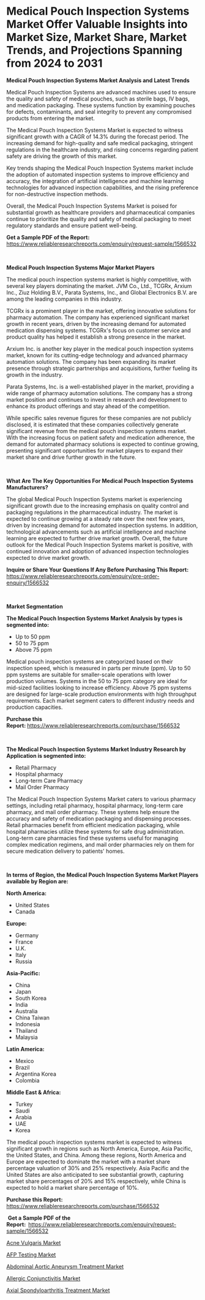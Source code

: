 <p><h1>Medical Pouch Inspection Systems Market Offer Valuable Insights into Market Size, Market Share, Market Trends, and Projections Spanning from 2024 to 2031</h1></p><p><strong>Medical Pouch Inspection Systems Market Analysis and Latest Trends</strong></p>
<p><p>Medical Pouch Inspection Systems are advanced machines used to ensure the quality and safety of medical pouches, such as sterile bags, IV bags, and medication packaging. These systems function by examining pouches for defects, contaminants, and seal integrity to prevent any compromised products from entering the market.</p><p>The Medical Pouch Inspection Systems Market is expected to witness significant growth with a CAGR of 14.3% during the forecast period. The increasing demand for high-quality and safe medical packaging, stringent regulations in the healthcare industry, and rising concerns regarding patient safety are driving the growth of this market.</p><p>Key trends shaping the Medical Pouch Inspection Systems market include the adoption of automated inspection systems to improve efficiency and accuracy, the integration of artificial intelligence and machine learning technologies for advanced inspection capabilities, and the rising preference for non-destructive inspection methods.</p><p>Overall, the Medical Pouch Inspection Systems Market is poised for substantial growth as healthcare providers and pharmaceutical companies continue to prioritize the quality and safety of medical packaging to meet regulatory standards and ensure patient well-being.</p></p>
<p><strong>Get a Sample PDF of the Report:&nbsp;</strong> <a href="https://www.reliableresearchreports.com/enquiry/request-sample/1566532">https://www.reliableresearchreports.com/enquiry/request-sample/1566532</a></p>
<p>&nbsp;</p>
<p><strong>Medical Pouch Inspection Systems Major Market Players</strong></p>
<p><p>The medical pouch inspection systems market is highly competitive, with several key players dominating the market. JVM Co., Ltd., TCGRx, Arxium Inc., Ziuz Holding B.V., Parata Systems, Inc., and Global Electronics B.V. are among the leading companies in this industry.</p><p>TCGRx is a prominent player in the market, offering innovative solutions for pharmacy automation. The company has experienced significant market growth in recent years, driven by the increasing demand for automated medication dispensing systems. TCGRx's focus on customer service and product quality has helped it establish a strong presence in the market.</p><p>Arxium Inc. is another key player in the medical pouch inspection systems market, known for its cutting-edge technology and advanced pharmacy automation solutions. The company has been expanding its market presence through strategic partnerships and acquisitions, further fueling its growth in the industry.</p><p>Parata Systems, Inc. is a well-established player in the market, providing a wide range of pharmacy automation solutions. The company has a strong market position and continues to invest in research and development to enhance its product offerings and stay ahead of the competition.</p><p>While specific sales revenue figures for these companies are not publicly disclosed, it is estimated that these companies collectively generate significant revenue from the medical pouch inspection systems market. With the increasing focus on patient safety and medication adherence, the demand for automated pharmacy solutions is expected to continue growing, presenting significant opportunities for market players to expand their market share and drive further growth in the future.</p></p>
<p>&nbsp;</p>
<p><strong>What Are The Key Opportunities For Medical Pouch Inspection Systems Manufacturers?</strong></p>
<p><p>The global Medical Pouch Inspection Systems market is experiencing significant growth due to the increasing emphasis on quality control and packaging regulations in the pharmaceutical industry. The market is expected to continue growing at a steady rate over the next few years, driven by increasing demand for automated inspection systems. In addition, technological advancements such as artificial intelligence and machine learning are expected to further drive market growth. Overall, the future outlook for the Medical Pouch Inspection Systems market is positive, with continued innovation and adoption of advanced inspection technologies expected to drive market growth.</p></p>
<p><strong>Inquire or Share Your Questions If Any Before Purchasing This Report:</strong> <a href="https://www.reliableresearchreports.com/enquiry/pre-order-enquiry/1566532">https://www.reliableresearchreports.com/enquiry/pre-order-enquiry/1566532</a></p>
<p>&nbsp;</p>
<p><strong>Market Segmentation</strong></p>
<p><strong>The Medical Pouch Inspection Systems Market Analysis by types is segmented into:</strong></p>
<p><ul><li>Up to 50 ppm</li><li>50 to 75 ppm</li><li>Above 75 ppm</li></ul></p>
<p><p>Medical pouch inspection systems are categorized based on their inspection speed, which is measured in parts per minute (ppm). Up to 50 ppm systems are suitable for smaller-scale operations with lower production volumes. Systems in the 50 to 75 ppm category are ideal for mid-sized facilities looking to increase efficiency. Above 75 ppm systems are designed for large-scale production environments with high throughput requirements. Each market segment caters to different industry needs and production capacities.</p></p>
<p><strong>Purchase this Report:&nbsp;</strong><a href="https://www.reliableresearchreports.com/purchase/1566532">https://www.reliableresearchreports.com/purchase/1566532</a></p>
<p>&nbsp;</p>
<p><strong>The Medical Pouch Inspection Systems Market Industry Research by Application is segmented into:</strong></p>
<p><ul><li>Retail Pharmacy</li><li>Hospital pharmacy</li><li>Long-term Care Pharmacy</li><li>Mail Order Pharmacy</li></ul></p>
<p><p>The Medical Pouch Inspection Systems Market caters to various pharmacy settings, including retail pharmacy, hospital pharmacy, long-term care pharmacy, and mail order pharmacy. These systems help ensure the accuracy and safety of medication packaging and dispensing processes. Retail pharmacies benefit from efficient medication packaging, while hospital pharmacies utilize these systems for safe drug administration. Long-term care pharmacies find these systems useful for managing complex medication regimens, and mail order pharmacies rely on them for secure medication delivery to patients' homes.</p></p>
<p>&nbsp;</p>
<p><strong>In terms of Region, the Medical Pouch Inspection Systems Market Players available by Region are:</strong></p>
<p>
    <p> <strong> North America: </strong>
        <ul>
            <li>United States</li>
            <li>Canada</li>
        </ul>
        </p> 
    <p> <strong> Europe: </strong>
        <ul>
            <li>Germany</li>
            <li>France</li>
            <li>U.K.</li>
            <li>Italy</li>
            <li>Russia</li>
        </ul>
        </p> 
    <p> <strong> Asia-Pacific: </strong>
        <ul>
            <li>China</li>
            <li>Japan</li>
            <li>South Korea</li>
            <li>India</li>
            <li>Australia</li>
            <li>China Taiwan</li>
            <li>Indonesia</li>
            <li>Thailand</li>
            <li>Malaysia</li>
        </ul>
        </p> 
    <p> <strong> Latin America: </strong>
        <ul>
            <li>Mexico</li>
            <li>Brazil</li>
            <li>Argentina Korea</li>
            <li>Colombia</li>
        </ul>
        </p> 
    <p> <strong> Middle East & Africa: </strong>
        <ul>
            <li>Turkey</li>
            <li>Saudi</li>
            <li>Arabia</li>
            <li>UAE</li>
            <li>Korea</li>
        </ul>
    </p>
    </p>
<p><p>The medical pouch inspection systems market is expected to witness significant growth in regions such as North America, Europe, Asia Pacific, the United States, and China. Among these regions, North America and Europe are expected to dominate the market with a market share percentage valuation of 30% and 25% respectively. Asia Pacific and the United States are also anticipated to see substantial growth, capturing market share percentages of 20% and 15% respectively, while China is expected to hold a market share percentage of 10%.</p></p>
<p><strong>Purchase this Report: </strong><a href="https://www.reliableresearchreports.com/purchase/1566532">https://www.reliableresearchreports.com/purchase/1566532</a></p>
<p>&nbsp;<strong>Get a Sample PDF of the Report:&nbsp;&nbsp;</strong><a href="https://www.reliableresearchreports.com/enquiry/request-sample/1566532">https://www.reliableresearchreports.com/enquiry/request-sample/1566532</a></p>
<p><strong></strong></p>
<p><p><a href="https://medium.com/@fionabuckland777/acne-vulgaris-market-research-report-its-history-and-forecast-2024-to-2031-aefb9bcc212b">Acne Vulgaris Market</a></p><p><a href="https://medium.com/@fionabuckland777/afp-testing-market-size-market-outlook-and-market-forecast-2024-to-2031-704a90aba60e">AFP Testing Market</a></p><p><a href="https://medium.com/@williefields7566/abdominal-aortic-aneurysm-treatment-market-competitive-analysis-market-trends-and-forecast-to-feac00571a2c">Abdominal Aortic Aneurysm Treatment Market</a></p><p><a href="https://medium.com/@fionabuckland777/allergic-conjunctivitis-market-the-key-to-successful-business-strategy-forecast-till-2031-1c3f145bc63a">Allergic Conjunctivitis Market</a></p><p><a href="https://medium.com/@williefields7566/decoding-axial-spondyloarthritis-treatment-market-metrics-market-share-trends-and-growth-139526003c36">Axial Spondyloarthritis Treatment Market</a></p></p>